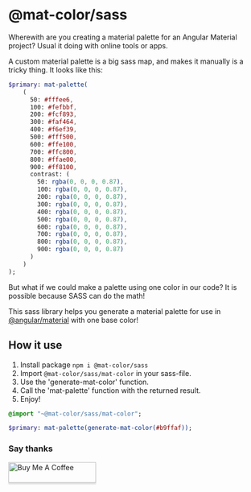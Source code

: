 # @mat-color/sass

Wherewith are you creating a material palette for an Angular Material project? Usual it doing with online tools or apps. 

A custom material palette is a big sass map, and makes it manually is a tricky thing. It looks like this:
```sass
$primary: mat-palette(
    (
      50: #fffee6,
      100: #fefbbf,
      200: #fcf893,
      300: #faf464,
      400: #f6ef39,
      500: #fff500,
      600: #ffe100,
      700: #ffc800,
      800: #ffae00,
      900: #ff8100,
      contrast: (
        50: rgba(0, 0, 0, 0.87),
        100: rgba(0, 0, 0, 0.87),
        200: rgba(0, 0, 0, 0.87),
        300: rgba(0, 0, 0, 0.87),
        400: rgba(0, 0, 0, 0.87),
        500: rgba(0, 0, 0, 0.87),
        600: rgba(0, 0, 0, 0.87),
        700: rgba(0, 0, 0, 0.87),
        800: rgba(0, 0, 0, 0.87),
        900: rgba(0, 0, 0, 0.87)
      )
    )
);
```

But what if we could make a palette using one color in our code? It is possible because SASS can do the math!

This sass library helps you generate a material palette for use in [@angular/material](https://material.angular.io/) with one base color!

## How it use
1. Install package `npm i @mat-color/sass`
2. Import `@mat-color/sass/mat-color` in your sass-file.
3. Use the 'generate-mat-color' function.
4. Call the 'mat-palette' function with the returned result.
5. Enjoy!
```sass
@import "~@mat-color/sass/mat-color";

$primary: mat-palette(generate-mat-color(#b9ffaf));
```
### Say thanks
<a href="https://www.buymeacoffee.com/katsuba" target="_blank">
  <img src="https://cdn.buymeacoffee.com/buttons/v2/default-blue.png" alt="Buy Me A Coffee" height="41" width="174" style="box-shadow: 0px 3px 2px 0px rgba(190, 190, 190, 0.5) !important;-webkit-box-shadow: 0px 3px 2px 0px rgba(190, 190, 190, 0.5) !important;" >
</a>
